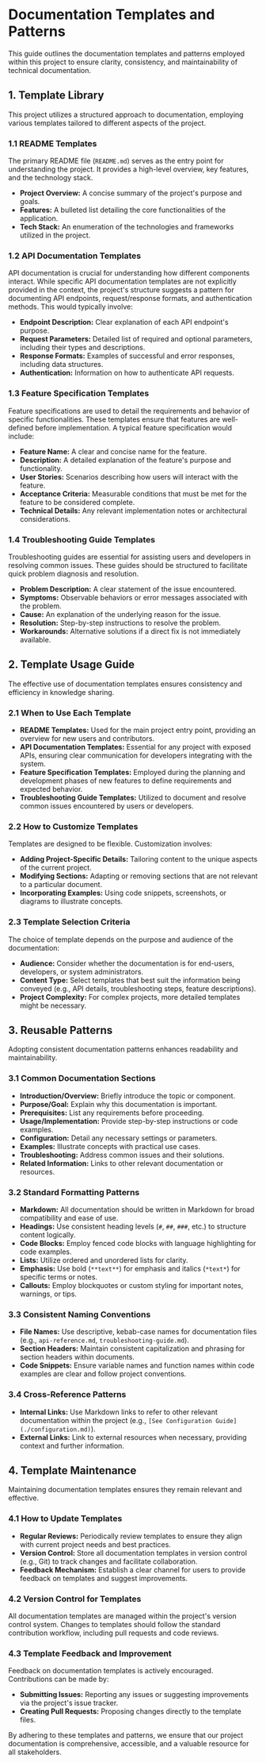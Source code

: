 # Documentation Templates and Patterns

This guide outlines the documentation templates and patterns employed within this project to ensure clarity, consistency, and maintainability of technical documentation.

## 1. Template Library

This project utilizes a structured approach to documentation, employing various templates tailored to different aspects of the project.

### 1.1 README Templates

The primary README file (`README.md`) serves as the entry point for understanding the project. It provides a high-level overview, key features, and the technology stack.

*   **Project Overview:** A concise summary of the project's purpose and goals.
*   **Features:** A bulleted list detailing the core functionalities of the application.
*   **Tech Stack:** An enumeration of the technologies and frameworks utilized in the project.

### 1.2 API Documentation Templates

API documentation is crucial for understanding how different components interact. While specific API documentation templates are not explicitly provided in the context, the project's structure suggests a pattern for documenting API endpoints, request/response formats, and authentication methods. This would typically involve:

*   **Endpoint Description:** Clear explanation of each API endpoint's purpose.
*   **Request Parameters:** Detailed list of required and optional parameters, including their types and descriptions.
*   **Response Formats:** Examples of successful and error responses, including data structures.
*   **Authentication:** Information on how to authenticate API requests.

### 1.3 Feature Specification Templates

Feature specifications are used to detail the requirements and behavior of specific functionalities. These templates ensure that features are well-defined before implementation. A typical feature specification would include:

*   **Feature Name:** A clear and concise name for the feature.
*   **Description:** A detailed explanation of the feature's purpose and functionality.
*   **User Stories:** Scenarios describing how users will interact with the feature.
*   **Acceptance Criteria:** Measurable conditions that must be met for the feature to be considered complete.
*   **Technical Details:** Any relevant implementation notes or architectural considerations.

### 1.4 Troubleshooting Guide Templates

Troubleshooting guides are essential for assisting users and developers in resolving common issues. These guides should be structured to facilitate quick problem diagnosis and resolution.

*   **Problem Description:** A clear statement of the issue encountered.
*   **Symptoms:** Observable behaviors or error messages associated with the problem.
*   **Cause:** An explanation of the underlying reason for the issue.
*   **Resolution:** Step-by-step instructions to resolve the problem.
*   **Workarounds:** Alternative solutions if a direct fix is not immediately available.

## 2. Template Usage Guide

The effective use of documentation templates ensures consistency and efficiency in knowledge sharing.

### 2.1 When to Use Each Template

*   **README Templates:** Used for the main project entry point, providing an overview for new users and contributors.
*   **API Documentation Templates:** Essential for any project with exposed APIs, ensuring clear communication for developers integrating with the system.
*   **Feature Specification Templates:** Employed during the planning and development phases of new features to define requirements and expected behavior.
*   **Troubleshooting Guide Templates:** Utilized to document and resolve common issues encountered by users or developers.

### 2.2 How to Customize Templates

Templates are designed to be flexible. Customization involves:

*   **Adding Project-Specific Details:** Tailoring content to the unique aspects of the current project.
*   **Modifying Sections:** Adapting or removing sections that are not relevant to a particular document.
*   **Incorporating Examples:** Using code snippets, screenshots, or diagrams to illustrate concepts.

### 2.3 Template Selection Criteria

The choice of template depends on the purpose and audience of the documentation:

*   **Audience:** Consider whether the documentation is for end-users, developers, or system administrators.
*   **Content Type:** Select templates that best suit the information being conveyed (e.g., API details, troubleshooting steps, feature descriptions).
*   **Project Complexity:** For complex projects, more detailed templates might be necessary.

## 3. Reusable Patterns

Adopting consistent documentation patterns enhances readability and maintainability.

### 3.1 Common Documentation Sections

*   **Introduction/Overview:** Briefly introduce the topic or component.
*   **Purpose/Goal:** Explain why this documentation is important.
*   **Prerequisites:** List any requirements before proceeding.
*   **Usage/Implementation:** Provide step-by-step instructions or code examples.
*   **Configuration:** Detail any necessary settings or parameters.
*   **Examples:** Illustrate concepts with practical use cases.
*   **Troubleshooting:** Address common issues and their solutions.
*   **Related Information:** Links to other relevant documentation or resources.

### 3.2 Standard Formatting Patterns

*   **Markdown:** All documentation should be written in Markdown for broad compatibility and ease of use.
*   **Headings:** Use consistent heading levels (`#`, `##`, `###`, etc.) to structure content logically.
*   **Code Blocks:** Employ fenced code blocks with language highlighting for code examples.
*   **Lists:** Utilize ordered and unordered lists for clarity.
*   **Emphasis:** Use bold (`**text**`) for emphasis and italics (`*text*`) for specific terms or notes.
*   **Callouts:** Employ blockquotes or custom styling for important notes, warnings, or tips.

### 3.3 Consistent Naming Conventions

*   **File Names:** Use descriptive, kebab-case names for documentation files (e.g., `api-reference.md`, `troubleshooting-guide.md`).
*   **Section Headers:** Maintain consistent capitalization and phrasing for section headers within documents.
*   **Code Snippets:** Ensure variable names and function names within code examples are clear and follow project conventions.

### 3.4 Cross-Reference Patterns

*   **Internal Links:** Use Markdown links to refer to other relevant documentation within the project (e.g., `[See Configuration Guide](./configuration.md)`).
*   **External Links:** Link to external resources when necessary, providing context and further information.

## 4. Template Maintenance

Maintaining documentation templates ensures they remain relevant and effective.

### 4.1 How to Update Templates

*   **Regular Reviews:** Periodically review templates to ensure they align with current project needs and best practices.
*   **Version Control:** Store all documentation templates in version control (e.g., Git) to track changes and facilitate collaboration.
*   **Feedback Mechanism:** Establish a clear channel for users to provide feedback on templates and suggest improvements.

### 4.2 Version Control for Templates

All documentation templates are managed within the project's version control system. Changes to templates should follow the standard contribution workflow, including pull requests and code reviews.

### 4.3 Template Feedback and Improvement

Feedback on documentation templates is actively encouraged. Contributions can be made by:

*   **Submitting Issues:** Reporting any issues or suggesting improvements via the project's issue tracker.
*   **Creating Pull Requests:** Proposing changes directly to the template files.

By adhering to these templates and patterns, we ensure that our project documentation is comprehensive, accessible, and a valuable resource for all stakeholders.